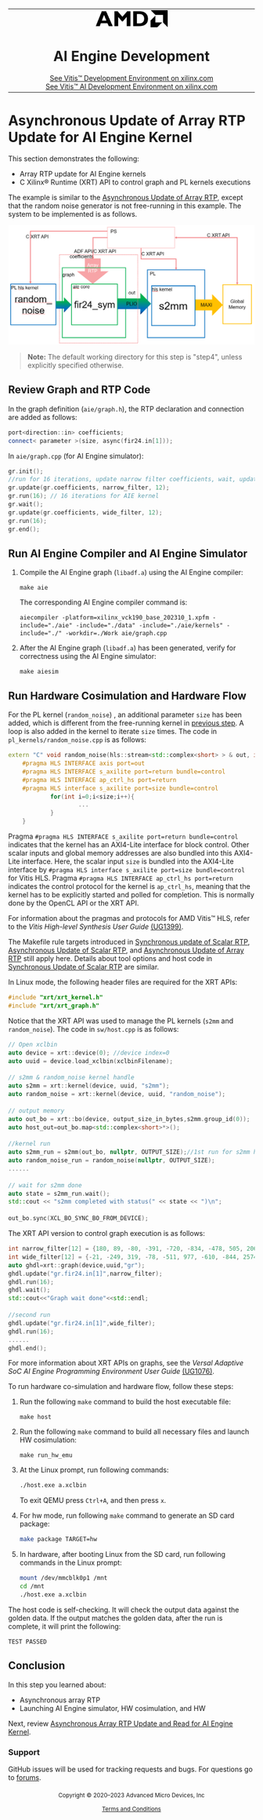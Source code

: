 ﻿<table class="sphinxhide" width="100%">
 <tr width="100%">
    <td align="center"><img src="https://raw.githubusercontent.com/Xilinx/Image-Collateral/main/xilinx-logo.png" width="30%"/><h1>AI Engine Development</h1>
    <a href="https://www.xilinx.com/products/design-tools/vitis.html">See Vitis™ Development Environment on xilinx.com</br></a>
    <a href="https://www.xilinx.com/products/design-tools/vitis/vitis-ai.html">See Vitis™ AI Development Environment on xilinx.com</a>
    </td>
 </tr>
</table>

# Asynchronous Update of Array RTP Update for AI Engine Kernel

This section demonstrates the following:

* Array RTP update for AI Engine kernels
* C Xilinx® Runtime (XRT) API to control graph and PL kernels executions

The example is similar to the [Asynchronous Update of Array RTP](./step3_async_array.md), except that the random noise generator is not free-running in this example. The system to be implemented is as follows.

![missing image](./images/figure8.PNG)

>**Note:** The default working directory for this step is "step4", unless explicitly specified otherwise.

## Review Graph and RTP Code

In the graph definition (`aie/graph.h`), the RTP declaration and connection are added as follows:

```cpp
port<direction::in> coefficients;
connect< parameter >(size, async(fir24.in[1]));
```

In `aie/graph.cpp` (for AI Engine simulator):

```cpp
gr.init();
//run for 16 iterations, update narrow filter coefficients, wait, update wide filter coefficients, run for 16 iterations
gr.update(gr.coefficients, narrow_filter, 12);
gr.run(16); // 16 iterations for AIE kernel
gr.wait();
gr.update(gr.coefficients, wide_filter, 12);
gr.run(16);
gr.end();
```

## Run AI Engine Compiler and AI Engine Simulator

1. Compile the AI Engine graph (`libadf.a`) using the AI Engine compiler:

   ```
   make aie
   ```

   The corresponding AI Engine compiler command is:

   ```
   aiecompiler -platform=xilinx_vck190_base_202310_1.xpfm -include="./aie" -include="./data" -include="./aie/kernels" -include="./" -workdir=./Work aie/graph.cpp
   ```

2. After the AI Engine graph (`libadf.a`) has been generated, verify for correctness using the AI Engine simulator:

   ```
   make aiesim
   ```

## Run Hardware Cosimulation and Hardware Flow

For the PL kernel (`random_noise`) , an additional parameter `size` has been added, which is different from the free-running kernel in [previous step](./step3_async_array.md). A loop is also added in the kernel to iterate `size` times. The code in `pl_kernels/random_noise.cpp` is as follows:

```cpp
extern "C" void random_noise(hls::stream<std::complex<short> > & out, int size) {
    #pragma HLS INTERFACE axis port=out
    #pragma HLS INTERFACE s_axilite port=return bundle=control
    #pragma HLS INTERFACE ap_ctrl_hs port=return
    #pragma HLS interface s_axilite port=size bundle=control
            for(int i=0;i<size;i++){
                    ...
            }
    }
```

Pragma `#pragma HLS INTERFACE s_axilite port=return bundle=control` indicates that the kernel has an AXI4-Lite interface for block control. Other scalar inputs and global memory addresses are also bundled into this AXI4-Lite interface. Here, the scalar input `size` is bundled into the AXI4-Lite interface by `#pragma HLS interface s_axilite port=size bundle=control` for Vitis HLS. Pragma `#pragma HLS INTERFACE ap_ctrl_hs port=return` indicates the control protocol for the kernel is `ap_ctrl_hs`, meaning that the kernel has to be explicitly started and polled for completion. This is normally done by the OpenCL API or the XRT API.

For information about the pragmas and protocols for AMD Vitis™ HLS, refer to the *Vitis High-level Synthesis User Guide* [(UG1399)](https://docs.xilinx.com/access/sources/dita/map?isLatest=true&ft:locale=en-US&url=ug1399-vitis-hls).

The Makefile rule targets introduced in [Synchronous update of Scalar RTP](./step1_sync_scalar.md), [Asynchronous Update of Scalar RTP](./step2_async_scalar.md), and [Asynchronous Update of Array RTP](./step3_async_array.md) still apply here. Details about tool options and host code in [Synchronous Update of Scalar RTP](./step1_sync_scalar.md) are similar.

In Linux mode, the following header files are required for the XRT APIs:

```cpp
#include "xrt/xrt_kernel.h"
#include "xrt/xrt_graph.h"
```

Notice that the XRT API was used to manage the PL kernels (`s2mm` and `random_noise`). The code in `sw/host.cpp` is as follows:

```cpp
// Open xclbin
auto device = xrt::device(0); //device index=0
auto uuid = device.load_xclbin(xclbinFilename);

// s2mm & random_noise kernel handle
auto s2mm = xrt::kernel(device, uuid, "s2mm");
auto random_noise = xrt::kernel(device, uuid, "random_noise");

// output memory
auto out_bo = xrt::bo(device, output_size_in_bytes,s2mm.group_id(0));
auto host_out=out_bo.map<std::complex<short>*>();

//kernel run
auto s2mm_run = s2mm(out_bo, nullptr, OUTPUT_SIZE);//1st run for s2mm has started
auto random_noise_run = random_noise(nullptr, OUTPUT_SIZE);
......

// wait for s2mm done
auto state = s2mm_run.wait();
std::cout << "s2mm completed with status(" << state << ")\n";

out_bo.sync(XCL_BO_SYNC_BO_FROM_DEVICE);
```

The XRT API version to control graph execution is as follows:

```cpp
int narrow_filter[12] = {180, 89, -80, -391, -720, -834, -478, 505, 2063, 3896, 5535, 6504};
int wide_filter[12] = {-21, -249, 319, -78, -511, 977, -610, -844, 2574, -2754, -1066, 18539};
auto ghdl=xrt::graph(device,uuid,"gr");
ghdl.update("gr.fir24.in[1]",narrow_filter);
ghdl.run(16);
ghdl.wait();
std::cout<<"Graph wait done"<<std::endl;

//second run
ghdl.update("gr.fir24.in[1]",wide_filter);
ghdl.run(16);
......
ghdl.end();
```

For more information about XRT APIs on graphs, see the *Versal Adaptive SoC AI Engine Programming Environment User Guide* [(UG1076)](https://docs.xilinx.com/access/sources/dita/map?isLatest=true&ft:locale=en-US&url=ug1076-ai-engine-environment).

To run hardware co-simulation and hardware flow, follow these steps:

1. Run the following `make` command to build the host executable file:

   ```
   make host
   ```

2. Run the following `make` command to build all necessary files and launch HW cosimulation:

   ```
   make run_hw_emu
   ```

3. At the Linux prompt, run following commands:

   ```bash
   ./host.exe a.xclbin
   ```

   To exit QEMU press `Ctrl+A`, and then press `x`.

4. For hw mode, run following `make` command to generate an SD card package:

    ```bash
    make package TARGET=hw
    ```

5. In hardware, after booting Linux from the SD card, run following commands in the Linux prompt:

   ```bash
   mount /dev/mmcblk0p1 /mnt
   cd /mnt
   ./host.exe a.xclbin
    ```

The host code is self-checking. It will check the output data against the golden data. If the output matches the golden data, after the run is complete, it will print the following:

```
TEST PASSED
```

## Conclusion

In this step you learned about:

* Asynchronous array RTP
* Launching AI Engine simulator, HW cosimulation, and HW
  
Next, review [Asynchronous Array RTP Update and Read for AI Engine Kernel](./step5_async_array_update_read.md).

### Support

GitHub issues will be used for tracking requests and bugs. For questions go to [forums](http://forums.xilinx.com/).

<p class="sphinxhide" align="center"><sub>Copyright © 2020–2023 Advanced Micro Devices, Inc</sub></p>

<p class="sphinxhide" align="center"><sup><a href="https://www.amd.com/en/corporate/copyright">Terms and Conditions</a></sup></p>
